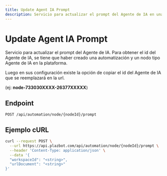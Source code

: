 ```yaml
---
title: Update Agent IA Prompt
description: Servicio para actualizar el prompt del Agente de IA en una automatización.
---
```


# Update Agent IA Prompt

Servicio para actualizar el prompt del Agente de IA. Para obtener el id del Agente de IA, se tiene que haber creado una automatización y un nodo tipo Agente de IA en la plataforma.

Luego en sus configuración existe la opción de copiar el id del Agente de IA que se reemplazará en la url.

(ej: **node-733030XXXX-26377XXXXX**)

## Endpoint

`POST /api/automation/node/{nodeId}/prompt`

## Ejemplo cURL

```sh
curl --request POST \
  --url https://api.plazbot.com/api/automation/node/{nodeId}/prompt \
  --header 'Content-Type: application/json' \
  --data '{
  "workspaceId": "<string>",
  "urlDocument": "<string>"
}'
```
